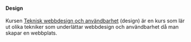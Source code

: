 #### Design

Kursen [Teknisk webbdesign och användbarhet](https://dbwebb.se/kurser/design-v2) (design) är en kurs som lär ut olika tekniker som underlättar webbdesign och användbarhet då man skapar en webbplats.
